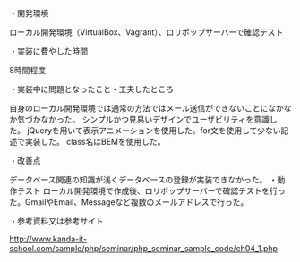 ・開発環境

ローカル開発環境（VirtualBox、Vagrant）、ロリポップサーバーで確認テスト

・実装に費やした時間

8時間程度

・実装中に問題となったこと・工夫したところ

自身のローカル開発環境では通常の方法ではメール送信ができないことになかなか気づかなかった。
シンプルかつ見易いデザインでユーザビリティを意識した。
jQueryを用いて表示アニメーションを使用した。for文を使用して少ない記述で実装した。
class名はBEMを使用した。

・改善点

データベース関連の知識が浅くデータベースの登録が実装できなかった。
・動作テスト
ローカル開発環境で作成後、ロリポップサーバーで確認テストを行った。GmailやEmail、Messageなど複数のメールアドレスで行った。

・参考資料又は参考サイト

http://www.kanda-it-school.com/sample/php/seminar/php_seminar_sample_code/ch04_1.php
